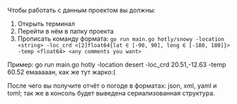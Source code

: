 Чтобы работать с данным проектом вы должны:

1) Открыть терминал
2) Перейти в нём в папку проекта
3) Прописать команду формата: `go run main.go hotly/snowy -location <string> -loc_crd <[2]float64{lat ∈ [-90, 90], long ∈ [-180, 180]}> -temp <float64> <any comments you want>`

Пример: go run main.go hotly -location desert -loc_crd 20.51,-12.63 -temp 60.52 емааааан, как же тут жарко:(

После чего вы получите отчёт о погоде в форматах: json, xml, yaml и toml; так же в консоль будет выведена сериализованная структура.
